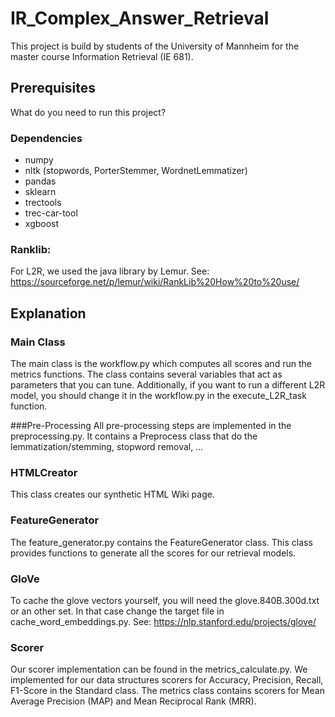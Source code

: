 # IR_Complex_Answer_Retrieval
This project is build by students of the University of Mannheim for the master course Information Retrieval (IE 681).

## Prerequisites

What do you need to run this project?

### Dependencies
- numpy
- nltk (stopwords, PorterStemmer, WordnetLemmatizer)
- pandas
- sklearn
- trectools
- trec-car-tool
- xgboost
### Ranklib:
For L2R, we used the java library by Lemur.
See: https://sourceforge.net/p/lemur/wiki/RankLib%20How%20to%20use/

## Explanation
### Main Class
The main class is the workflow.py which computes all scores and run the metrics functions.
The class contains several variables that act as parameters that you can tune.
Additionally, if you want to run a different L2R model, you should change it in the workflow.py in the execute_L2R_task
function.

###Pre-Processing
All pre-processing steps are implemented in the preprocessing.py. It contains a
Preprocess class that do the lemmatization/stemming, stopword removal, ...

### HTMLCreator
This class creates our synthetic HTML Wiki page.

### FeatureGenerator
The feature_generator.py contains the FeatureGenerator class. This class provides
functions to generate all the scores for our retrieval models.

### GloVe
To cache the glove vectors yourself, you will need the glove.840B.300d.txt or an other
set. In that case change the target file in cache_word_embeddings.py.
See: https://nlp.stanford.edu/projects/glove/

### Scorer
Our scorer implementation can be found in the metrics_calculate.py. We implemented for our data structures scorers for Accuracy, Precision, Recall, F1-Score in the
Standard class. The metrics class contains scorers for Mean Average Precision (MAP) and Mean Reciprocal Rank (MRR).
